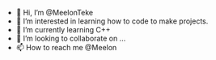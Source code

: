 - 👋 Hi, I’m @MeelonTeke
- 👀 I’m interested in learning how to code to make projects.
- 🌱 I’m currently learning C++
- 💞️ I’m looking to collaborate on ...
- 📫 How to reach me @Meelon

<!---
MeelonTeke/MeelonTeke is a ✨ special ✨ repository because its `README.md` (this file) appears on your GitHub profile.
You can click the Preview link to take a look at your changes.
--->
